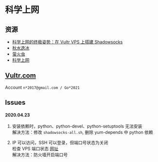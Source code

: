 # 科学上网

## 资源

- [科学上网的终极姿势：在 Vultr VPS 上搭建 Shadowsocks](https://zoomyale.com/2016/vultr_and_ss)
- [秋水逸冰](https://teddysun.com/)
- [萤火虫](https://github.com/yinghuocho/firefly-proxy)
- [科学上网](https://haoel.github.io/)

## [Vultr.com](https://www.vultr.com/)

Account `n*2017@gmail.com / Go*2021`

## Issues

#### 2020.04.23

1. 安装依赖时，python、python-devel、python-setuptools 无法安装  
   解决方法：修改 `shadowsocks-all.sh`, 删除 yum-depends 中 python 依赖

2. IP 可以访问，SSH 可以登录，但端口号状态为关闭  
   检查 VPS 端口状态 [网址](http://tool.chinaz.com/port/)  
   解决方法：防火墙开启端口号

